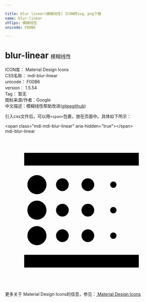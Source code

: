 ```yaml
---

title: blur linear(模糊线性) ICON转svg、png下载
name: blur-linear
zhTips: 模糊线性
unicode: F00B6

---
```


# blur-linear  <small style="font-size: 60%;font-weight: 100">模糊线性</small>


<div class="detail-page">
<p>
<span>
ICON库：
<span class="badge-secondary badge">Material Design Icons</span> 
</span>
<br/>
<span>
CSS名称：
<span class="badge-secondary badge">mdi-blur-linear</span> 
</span>
<br/>
<span>
unicode：
<span class="badge-secondary badge">F00B6</span> 
</span>
<br/>
<span>
version：
<span class="badge-secondary badge">1.5.54</span> 
</span>
<br/>
<span>Tag：
<span class="badge-light badge">暂无</span>
</span>
<br/>
<span>图标来源/作者：<span class="badge-light badge">Google</span></span> 
<br/>
<span class="zh-detail">中文描述：<span class="badge-primary badge">模糊线性</span><span class="help-link"><span>帮助改进</span>(<a href="https://gitee.com/liuwave/icon-helper/edit/master/json/material/blur-linear.json" target="_blank" rel="noopener noreferrer">gitee</a><a href="https://github.com/liuwave/icon-helper/edit/master/json/material/blur-linear.json" target="_blank" rel="noopener noreferrer">github</a></span>)</span><br/>
</p>
</div>
<div class="alert alert-dark">
  <i class="mdi mdi-blur-linear mdi-48px"></i>
  <i class="mdi mdi-blur-linear mdi-36px"></i>
  <i class="mdi mdi-blur-linear mdi-24px"></i>
  <i class="mdi mdi-blur-linear mdi-18px"></i>
</div>
<div>
  <p>引入css文件后，可以用<code>&lt;span&gt;</code>包裹，放在页面中。具体如下所示：    
  </p>
  <div class="alert alert-primary" style="font-size: 14px">
    &lt;span class="mdi mdi-blur-linear" aria-hidden="true"&gt;&lt;/span&gt;
    <copy-btn content='<span class="mdi mdi-blur-linear" aria-hidden="true"></span>'></copy-btn>
  </div>
  <div class="alert alert-secondary">
    <i class="mdi mdi-blur-linear"
    style="font-size: 24px"
    aria-hidden="true"></i> mdi-blur-linear
    <copy-btn content="mdi-blur-linear" btn-title="复制图标名称"></copy-btn>
  </div>
</div>
<div id="svg" class="svg-wrap">
<svg xmlns="http://www.w3.org/2000/svg" viewBox="0 0 24 24"><path d="M13,17A1,1 0 0,0 14,16A1,1 0 0,0 13,15A1,1 0 0,0 12,16A1,1 0 0,0 13,17M13,13A1,1 0 0,0 14,12A1,1 0 0,0 13,11A1,1 0 0,0 12,12A1,1 0 0,0 13,13M13,9A1,1 0 0,0 14,8A1,1 0 0,0 13,7A1,1 0 0,0 12,8A1,1 0 0,0 13,9M17,12.5A0.5,0.5 0 0,0 17.5,12A0.5,0.5 0 0,0 17,11.5A0.5,0.5 0 0,0 16.5,12A0.5,0.5 0 0,0 17,12.5M17,8.5A0.5,0.5 0 0,0 17.5,8A0.5,0.5 0 0,0 17,7.5A0.5,0.5 0 0,0 16.5,8A0.5,0.5 0 0,0 17,8.5M3,3V5H21V3M17,16.5A0.5,0.5 0 0,0 17.5,16A0.5,0.5 0 0,0 17,15.5A0.5,0.5 0 0,0 16.5,16A0.5,0.5 0 0,0 17,16.5M9,17A1,1 0 0,0 10,16A1,1 0 0,0 9,15A1,1 0 0,0 8,16A1,1 0 0,0 9,17M5,13.5A1.5,1.5 0 0,0 6.5,12A1.5,1.5 0 0,0 5,10.5A1.5,1.5 0 0,0 3.5,12A1.5,1.5 0 0,0 5,13.5M5,9.5A1.5,1.5 0 0,0 6.5,8A1.5,1.5 0 0,0 5,6.5A1.5,1.5 0 0,0 3.5,8A1.5,1.5 0 0,0 5,9.5M3,21H21V19H3M9,9A1,1 0 0,0 10,8A1,1 0 0,0 9,7A1,1 0 0,0 8,8A1,1 0 0,0 9,9M9,13A1,1 0 0,0 10,12A1,1 0 0,0 9,11A1,1 0 0,0 8,12A1,1 0 0,0 9,13M5,17.5A1.5,1.5 0 0,0 6.5,16A1.5,1.5 0 0,0 5,14.5A1.5,1.5 0 0,0 3.5,16A1.5,1.5 0 0,0 5,17.5Z" /></svg>
</div>
<detail full-name='mdi-blur-linear'></detail>
    
<div><p>更多关于 Material Design Icons的信息，参见：<a target="_blank" href="https://iconhelper.cn/material.html"> Material Design Icons</a>
</p></div>
